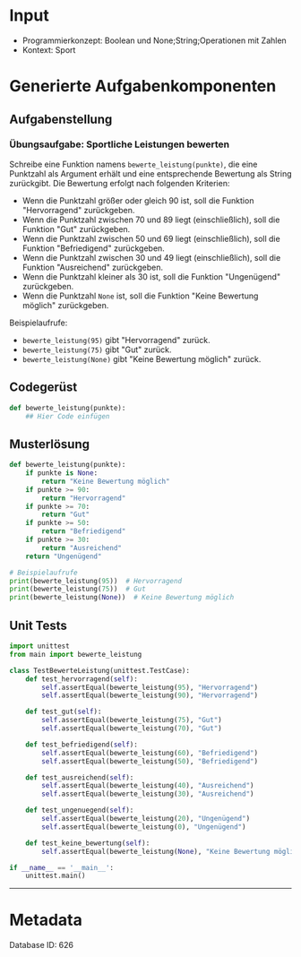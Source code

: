 # Input
- Programmierkonzept: Boolean und None;String;Operationen mit Zahlen
- Kontext: Sport

# Generierte Aufgabenkomponenten
## Aufgabenstellung
### Übungsaufgabe: Sportliche Leistungen bewerten

Schreibe eine Funktion namens `bewerte_leistung(punkte)`, die eine Punktzahl als Argument erhält und eine entsprechende Bewertung als String zurückgibt. Die Bewertung erfolgt nach folgenden Kriterien:

- Wenn die Punktzahl größer oder gleich 90 ist, soll die Funktion "Hervorragend" zurückgeben.
- Wenn die Punktzahl zwischen 70 und 89 liegt (einschließlich), soll die Funktion "Gut" zurückgeben.
- Wenn die Punktzahl zwischen 50 und 69 liegt (einschließlich), soll die Funktion "Befriedigend" zurückgeben.
- Wenn die Punktzahl zwischen 30 und 49 liegt (einschließlich), soll die Funktion "Ausreichend" zurückgeben.
- Wenn die Punktzahl kleiner als 30 ist, soll die Funktion "Ungenügend" zurückgeben.
- Wenn die Punktzahl `None` ist, soll die Funktion "Keine Bewertung möglich" zurückgeben.

Beispielaufrufe:
- `bewerte_leistung(95)` gibt "Hervorragend" zurück.
- `bewerte_leistung(75)` gibt "Gut" zurück.
- `bewerte_leistung(None)` gibt "Keine Bewertung möglich" zurück.

## Codegerüst
```python
def bewerte_leistung(punkte):
    ## Hier Code einfügen
```

## Musterlösung
```python
def bewerte_leistung(punkte):
    if punkte is None:
        return "Keine Bewertung möglich"
    if punkte >= 90:
        return "Hervorragend"
    if punkte >= 70:
        return "Gut"
    if punkte >= 50:
        return "Befriedigend"
    if punkte >= 30:
        return "Ausreichend"
    return "Ungenügend"

# Beispielaufrufe
print(bewerte_leistung(95))  # Hervorragend
print(bewerte_leistung(75))  # Gut
print(bewerte_leistung(None))  # Keine Bewertung möglich
```

## Unit Tests
```python
import unittest
from main import bewerte_leistung

class TestBewerteLeistung(unittest.TestCase):
    def test_hervorragend(self):
        self.assertEqual(bewerte_leistung(95), "Hervorragend")
        self.assertEqual(bewerte_leistung(90), "Hervorragend")

    def test_gut(self):
        self.assertEqual(bewerte_leistung(75), "Gut")
        self.assertEqual(bewerte_leistung(70), "Gut")

    def test_befriedigend(self):
        self.assertEqual(bewerte_leistung(60), "Befriedigend")
        self.assertEqual(bewerte_leistung(50), "Befriedigend")

    def test_ausreichend(self):
        self.assertEqual(bewerte_leistung(40), "Ausreichend")
        self.assertEqual(bewerte_leistung(30), "Ausreichend")

    def test_ungenuegend(self):
        self.assertEqual(bewerte_leistung(20), "Ungenügend")
        self.assertEqual(bewerte_leistung(0), "Ungenügend")

    def test_keine_bewertung(self):
        self.assertEqual(bewerte_leistung(None), "Keine Bewertung möglich")

if __name__ == '__main__':
    unittest.main()
```
___
# Metadata
Database ID: 626

